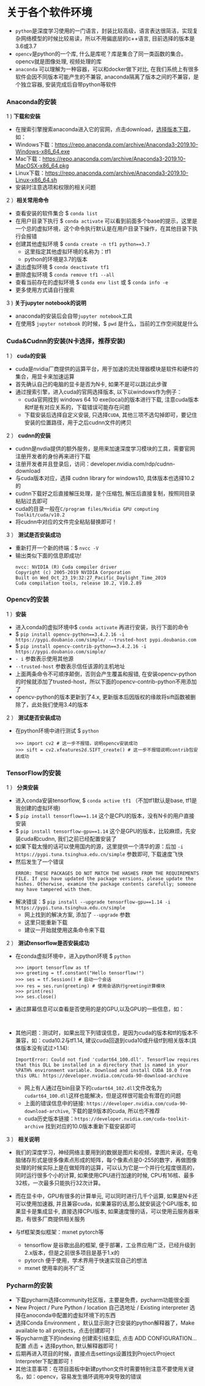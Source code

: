 # 关于各个软件环境

- `python`是深度学习使用的一门语言，封装比较高级，语言表达很简洁，实现复杂网络模型的时候比较易读，所以不用偏底层的c++语言, 目前选择的版本是3.6或3.7
- `opencv`是python的一个库, 什么是库呢？库是集合了同一类函数的集合。opencv就是图像处理, 视频处理的库
- `anaconda` 可以理解为一种容器，可以和docker做下对比, 在我们系统上有很多软件会因不同版本可能产生的不兼容, anaconda隔离了版本之间的不兼容，是个独立容器, 安装完成后自带python等软件

### Anaconda的安装

1 ) **下载和安装**

- 在搜索引擎搜索anaconda进入它的官网，点击download，[选择版本下载](https://www.anaconda.com/distribution/)，如：
- Windows下载：https://repo.anaconda.com/archive/Anaconda3-2019.10-Windows-x86_64.exe
- Mac下载：https://repo.anaconda.com/archive/Anaconda3-2019.10-MacOSX-x86_64.pkg
- Linux下载：https://repo.anaconda.com/archive/Anaconda3-2019.10-Linux-x86_64.sh
- 安装时注意选项和权限的相关问题

2 ）**相关常用命令**

- 查看安装的软件集合 $ `conda list`
- 在用户目录下执行 $ `conda activate` 可以看到前面多个base的提示，这里是一个总的虚拟环境，这个命令执行默认是在用户目录下操作，在其他目录下执行会报错
- 创建其他虚拟环境 $ `conda create -n tf1 python==3.7`
    * 这里指定其他虚拟环境的名称为：tf1
    * python的环境是3.7的版本
- 退出虚拟环境 $ `conda deactivate tf1`
- 删除虚拟环境 $ `conda remove tf1 --all`
- 查看当前存在的虚拟环境 $ `conda env list` 或 $ `conda info -e`
- 更多使用方式请自行搜索

3 ) **关于jupyter notebook的说明**

- anaconda的安装后会自带`jupyter notebook`工具
- 在使用$ `jupyter notebook` 的时候，$ `pwd` 是什么，当前的工作空间就是什么

### Cuda&Cudnn的安装(N卡选择，推荐安装)

1 ） **cuda的安装**

- cuda是nvidia厂商提供的运算平台，用于加速的流处理器模块是软件和硬件的集合，用显卡来加速运算
- 首先确认自己的电脑的显卡是否为N卡, 如果不是可以跳过此步骤
- 通过搜索引擎，进入cuda的官网选择版本, 以下以windows作为例子：
    * cuda官网找到 windows 64 10 exe(local)的版本进行下载, 注意cuda版本和tf是有对应关系的，下载错误可能存在问题
    * 下载安装后选择自定义安装, 只选择`CUDA`, 其他三项不选勾掉即可，要记住安装的位置路径，用于之后cudnn文件的拷贝

2 ） **cudnn的安装**

- cudnn是nvdia提供的额外服务，是用来加速深度学习模块的工具，需要官网注册开发者的身份再来进行下载
- 注册开发者并且登录后，访问：developer.nvidia.com/rdp/cudnn-download
- 与cuda版本对应，选择 cudnn library for windows10, 具体版本也选择10.2的
- cudnn下载好之后直接解压处理，是个压缩包, 解压后直接复制，按照同目录粘贴过去即可
- cuda的目录一般在`C/program files/Nvidia GPU computing Toolkit/cuda/v10.2`
- 将cudnn中对应的文件完全粘贴替换即可！

3 ） **测试是否安装成功**

- 重新打开一个新的终端：$ `nvcc -V`
- 输出类似下面的信息即成功!
    ```log
    nvcc: NVIDIA (R) Cuda compiler driver
    Copyright (c) 2005-2019 NVIDIA Corporation
    Built on Wed_Oct_23_19:32:27_Pacific_Daylight_Time_2019
    Cuda compilation tools, release 10.2, V10.2.89
    ```

### Opencv的安装

1 ）**安装**

- 进入conda的虚拟环境中$ `conda activate` 再进行安装，执行下面的命令
- $ `pip install opencv-python==3.4.2.16 -i https://pypi.doubanio.com/simple/ --trusted-host pypi.doubanio.com`
- $ `pip install opencv-contrib-python==3.4.2.16 -i https://pypi.doubanio.com/simple/`
- `- i` 参数表示使用其他源
- `--trusted-host` 参数表示信任该源的主机地址
- 上面两条命令不可顺序颠倒，否则会产生覆盖和报错, 在安装opencv-python的时候就添加了trusted-host，所以下面的opencv-contrib-python不用添加了
- opencv-python的版本更新到了4.x, 更新版本后因版权的缘故将sift函数被删除了，此处我们使用3.4的版本

2 ） **测试是否安装成功**

- 在python环境中进行测试 $ `python`
    ```shell
    >>> import cv2 # 这一步不报错，说明opencv安装成功
    >>> sift = cv2.xfeatures2d.SIFT_create() # 这一步不报错说明contrib包安装成功
    ```

### TensorFlow的安装

1 ） **分类安装**

- 进入conda安装tensorflow, $ `conda active tf1` （不加tf1默认是base, tf1是我创建的虚拟环境)
- $ `pip install tensorflow==1.14` 这个是CPU的版本，没有N卡的用户直接安装
- $ `pip install tensorflow-gpu==1.14` 这个是GPU的版本，比较麻烦，先安装cuda和cudnn, 我们之前已经配置安装了
- 如果下载太慢的话可以使用国内的源，这里提供一个清华的源：后加 `-i https://pypi.tuna.tsinghua.edu.cn/simple` 参数即可, 下载速度飞快
- 然后发生了一个错误
    ```shell
    ERROR: THESE PACKAGES DO NOT MATCH THE HASHES FROM THE REQUIREMENTS FILE. If you have updated the package versions, please update the hashes. Otherwise, examine the package contents carefully; someone may have tampered with them.
    ```
- 解决错误：$ `pip install --upgrade tensorflow-gpu==1.14 -i https://pypi.tuna.tsinghua.edu.cn/simple`
    * 网上找到的解决方案, 添加了 `--upgrade` 参数
    * 这里只能重新下载
    * 建议一开始就使用这条命令来下载

2 ） **测试tensorflow是否安装成功**

- 在conda虚拟环境中，进入python环境 $ `python`
    ```shell
    >>> import tensorflow as tf
    >>> greeting = tf.constant("Hello tensorflow!")
    >>> ses = tf.Session() # 启动一个会话
    >>> res = ses.run(greeting) # 使用会话执行greeting计算模块
    >>> print(res)
    >>> ses.close()
    ```
- 通过屏幕信息可以查看是否使用的是的GPU,以及GPU的一些信息，如：
```shell
    
```

- 其他问题：测试时，如果出现下列错误信息，是因为cuda的版本和tf的版本不兼容，如：cuda10.2与tf1.14, 建议cuda回退到cuda10或升级tf到相关版本(具体版本没有试过>1.14):
    ```error
    ImportError: Could not find 'cudart64_100.dll'. TensorFlow requires that this DLL be installed in a directory that is named in your %PATH% environment variable. Download and install CUDA 10.0 from this URL: https://developer.nvidia.com/cuda-90-download-archive
    ```
    * 网上有人通过在bin目录下的`cudart64_102.dll`文件改名为`cudart64_100.dll`这样也能解决，但是这样很可能会有潜在的问题
    * 上面的错误信息中的链接: `https://developer.nvidia.com/cuda-90-download-archive`, 下载的是9版本的cuda, 所以也不推荐
    * cuda历史版本链接：`https://developer.nvidia.com/cuda-toolkit-archive` 找到对应的10.0版本重新下载安装即可

3 ） **相关说明**

- 我们的深度学习，神经网络主要用到的数据是图片和视频，拿图片来说，在电脑储存形式是很多像素点形成的矩阵，每个像素点是0-255的数字，再做图像处理的时候实际上是在做矩阵的运算，可以认为它是一个并行化程度很高的，同时运行很多个小的计算, 如果使用CPU进行加速的时候, CPU有16核、最多32核，一次最多只能执行32次计算。

- 而在显卡中，GPU有很多的计算单元, 可以同时进行几千个运算, 如果是N卡还可以使用加速器, 并且兼容cuda，如果兼容的话,那么就安装这个GPU版本, 如果显卡是集成显卡, 直接选择CPU版本, 如果速度慢的话，可以使用云服务器来跑，有很多厂商提供相关服务

- 与tf框架类似框架：mxnet pytorch等
    * tensorflow 是谷歌出品的框架, 便于部署，工业界应用广泛，已经升级到2.x版本，但是之前很多项目是基于1.x的
    * pytorch 便于使用，学术界用于快速实现自己的想法
    * mxnet 使用率的尚不广泛

### Pycharm的安装

- 下载pycharm选择community社区版，主要是免费，pycharm功能很全面
- New Project / Pure Python / location 自己选地址 / Existing interpreter 选择在anoconda中配置的虚拟环境下的东西
- 选择Conda Environment ，默认显示刚才已安装的python解释器了，Make available to all projects，点击创建即可！
- 等pycharm底下的indexing 创建索引结束后, 点击 ADD CONFIGURATION... 配置 点击 + 选择python, 默认解释器即可！
- 后期再进入项目的时候，直接点击settings设置找到Project/Project Interpreter下配置即可！
- 其他注意事项：在项目面板中新建python文件时需要特别注意不要使用关键名，如：opencv，容易发生循环调用冲突导致的错误
